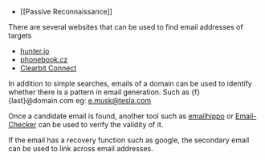 
- [[Passive Reconnaissance]]

There are several websites that can be used to find email addresses of targets

- [hunter.io](https://hunter.io)
- [phonebook.cz](https://phonebook.cz/#)
- [Clearbit Connect](https://clearbit.com/resources/tools/connect)

In addition to simple searches, emails of a domain can be used to identify whether there is a pattern in email generation. Such as {f}{last}@domain.com eg: e.musk@tesla.com

Once a candidate email is found, another tool such as [emailhippo](https://tools.emailhippo.com) or [Email-Checker](https://email-checker.net) can be used to verify the validity of it.

If the email has a recovery function such as google, the secondary email can be used to link across email addresses.


